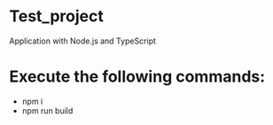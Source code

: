 # Test_project
Application with Node.js and TypeScript

# Execute the following commands:
- npm i 
- npm run build 
